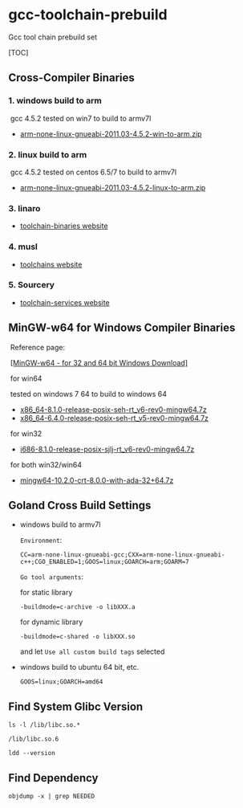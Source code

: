 # gcc-toolchain-prebuild
Gcc tool chain prebuild set



[TOC]

## Cross-Compiler Binaries

### 1. windows build to arm

​	gcc 4.5.2 tested on win7 to build to armv7l

- [arm-none-linux-gnueabi-2011.03-4.5.2-win-to-arm.zip](https://github.com/xzzh999/gcc-tool-chain-prebuild/releases/download/0.1/arm-none-linux-gnueabi-2011.03-4.5.2-win-to-arm.zip)

### 2. linux build to arm

​	gcc 4.5.2 tested on centos 6.5/7 to build to armv7l

- [arm-none-linux-gnueabi-2011.03-4.5.2-linux-to-arm.zip](https://github.com/xzzh999/gcc-tool-chain-prebuild/releases/download/0.1/arm-none-linux-gnueabi-2011.03-4.5.2-linux-to-arm.zip)

### 3. linaro 

- [toolchain-binaries website](https://releases.linaro.org/components/toolchain/binaries/)

### 4. musl

- [toolchains website](https://win.musl.cc/) 

### 5. Sourcery

- [toolchain-services website](https://www.mentor.com/embedded-software/toolchain-services/)



## MinGW-w64 for Windows Compiler Binaries

​	Reference page: 

​	[[MinGW-w64 - for 32 and 64 bit Windows Download]](https://sourceforge.net/projects/mingw-w64/files/)

​    for win64

​	tested on windows 7 64 to build to windows 64

- [x86_64-8.1.0-release-posix-seh-rt_v6-rev0-mingw64.7z](https://github.com/xzzh999/gcc-tool-chain-prebuild/releases/download/0.1/x86_64-8.1.0-release-posix-seh-rt_v6-rev0-mingw64.7z)
- [x86_64-6.4.0-release-posix-seh-rt_v5-rev0-mingw64.7z](https://github.com/xzzh999/gcc-tool-chain-prebuild/releases/download/0.1/x86_64-6.4.0-release-posix-seh-rt_v5-rev0-mingw64.7z)

​	for  win32

- [i686-8.1.0-release-posix-sjlj-rt_v6-rev0-mingw64.7z](https://github.com/xzzh999/gcc-toolchain-prebuild/releases/download/0.1/i686-8.1.0-release-posix-sjlj-rt_v6-rev0-mingw64.7z)

​	for both win32/win64

- [mingw64-10.2.0-crt-8.0.0-with-ada-32+64.7z](https://github.com/xzzh999/gcc-toolchain-prebuild/releases/download/0.1/mingw64-10.2.0-crt-8.0.0-with-ada-32+64.7z)

## Goland Cross Build Settings

- windows build to armv7l

  `Environment`:

  ```
  CC=arm-none-linux-gnueabi-gcc;CXX=arm-none-linux-gnueabi-c++;CGO_ENABLED=1;GOOS=linux;GOARCH=arm;GOARM=7
  ```

  `Go tool arguments`:

  for static library

  ```
  -buildmode=c-archive -o libXXX.a
  ```

  for dynamic library

  ```
  -buildmode=c-shared -o libXXX.so
  ```

  and let  `Use all custom build tags` selected



- windows build to ubuntu 64 bit, etc.

  ```
  GOOS=linux;GOARCH=amd64
  ```



## Find System Glibc Version

```shell
ls -l /lib/libc.so.*
```

```shell
/lib/libc.so.6
```

```shell
ldd --version
```



## Find Dependency

```
objdump -x | grep NEEDED
```



